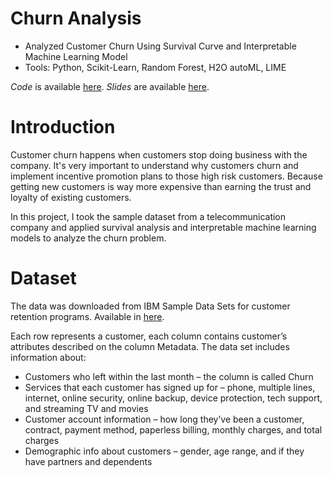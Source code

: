 # Churn Analysis
- Analyzed Customer Churn Using Survival Curve and Interpretable Machine Learning Model
- Tools: Python, Scikit-Learn, Random Forest, H2O autoML, LIME

_Code_ is available [here](https://github.com/UiiKyra/churn_analysis/blob/master/Churn_Analysis_Using_Survival_Curve_and_Interpretable_Machine_Learning_Model.ipynb). _Slides_ are available [here](https://github.com/UiiKyra/churn_analysis/blob/master/Churn%20analysis.pdf).

# Introduction
Customer churn happens when customers stop doing business with the company. It's very important to understand why customers churn and implement incentive promotion plans to those high risk customers. Because getting new customers is way more expensive than earning the trust and loyalty of existing customers.

In this project, I took the sample dataset from a telecommunication company and applied survival analysis and interpretable machine learning models to analyze the churn problem.


# Dataset
The data was downloaded from IBM Sample Data Sets for customer retention programs. Available in [here](https://www.kaggle.com/blastchar/telco-customer-churn).

Each row represents a customer, each column contains customer’s attributes described on the column Metadata.
The data set includes information about:
 - Customers who left within the last month – the column is called Churn
 - Services that each customer has signed up for – phone, multiple lines, internet, online security, online backup, device protection, tech support, and streaming TV and movies
 - Customer account information – how long they’ve been a customer, contract, payment method, paperless billing, monthly charges, and total charges
 - Demographic info about customers – gender, age range, and if they have partners and dependents
